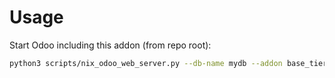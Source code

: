 # Usage

Start Odoo including this addon (from repo root):

```bash
python3 scripts/nix_odoo_web_server.py --db-name mydb --addon base_tier_validation_forward
```
